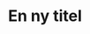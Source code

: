 ---
title: En ny titel
description: Lorem ipsum description I guess
tags: ['banner']
image: /assets/banner/banner1.jpg
imageAlt: Kat med fugle hovede
---